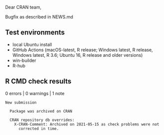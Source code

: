 Dear CRAN team,

Bugfix as described in NEWS.md



## Test environments

* local Ubuntu install
* GitHub Actions (macOS-latest, R release; Windows latest, R release, Windows latest, R 3.6; Ubuntu 16, R release and older versions) 
* win-builder
* R-hub

## R CMD check results

0 errors | 0 warnings | 1 note

```
New submission
  
  Package was archived on CRAN
  
  CRAN repository db overrides:
    X-CRAN-Comment: Archived on 2021-05-15 as check problems were not
      corrected in time.
```
